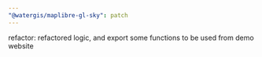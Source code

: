 ```yaml
---
"@watergis/maplibre-gl-sky": patch
---
```


refactor: refactored logic, and export some functions to be used from demo website
